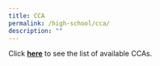 ```yaml
---
title: CCA
permalink: /high-school/cca/
description: ""
---
```

Click **[here](https://admissions.hci.edu.sg/cca)** to see the list of available CCAs.